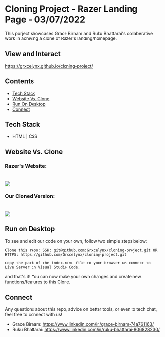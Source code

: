 # Cloning Project - Razer Landing Page - 03/07/2022

This porject showcases Grace Birnam and Ruku Bhattarai's collaberative work in achiving a clone of Razer's landing/homepage. 

## View and Interact
https://grxcelynx.github.io/cloning-project/
## Contents 
* [Tech Stack](#stack)
* [Website Vs. Clone](#app)
* [Run On Desktop](#run)
* [Connect](#connect)

## <a name="stack" ></a>Tech Stack
* HTML | CSS 

## <a name="app"></a>Website Vs. Clone
### Razer's Website:

# <img src="https://github.com/Grxcelynx/cloning-project/blob/main/img/website.gif">

### Our Cloned Version:

# <img src="https://github.com/Grxcelynx/cloning-project/blob/main/img/clone.gif">


## <a name="run"></a> Run on Desktop

To see and edit our code on your own, follow two simple steps below: 

```
Clone this repo: SSH: git@github.com:Grxcelynx/cloning-project.git OR HTTPS: https://github.com/Grxcelynx/cloning-project.git
```
```
Copy the path of the index.HTML file to your browser OR connect to Live Server in Visual Studio Code.
```
and that's it! You can now make your own changes and create new functions/features to this Clone. 



## <a name="connect"></a>Connect
Any questions about this repo, advice on better tools, or even to tech chat, feel free to connect with us! 
* Grace Birnam:
https://www.linkedin.com/in/grace-birnam-74a761163/
* Ruku Bhattarai:
https://www.linkedin.com/in/ruku-bhattarai-806828230/

